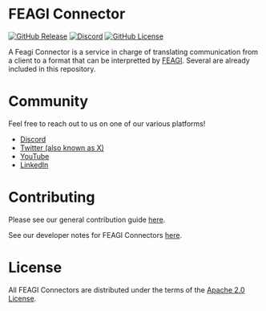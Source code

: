 # FEAGI Connector

[![GitHub Release](https://img.shields.io/github/v/release/feagi/feagi-connector)](https://github.com/feagi/feagi-connector/releases) [![Discord](https://img.shields.io/discord/1242546683791933480)](https://discord.gg/PTVC8fyGN8) [![GitHub License](https://img.shields.io/github/license/feagi/feagi-connector)](https://www.apache.org/licenses/LICENSE-2.0.txt)

A Feagi Connector is a service in charge of translating communication from a client to a format that can be interpretted by [FEAGI](https://github.com/feagi/feagi). Several are already included in this repository.

# Community
Feel free to reach out to us on one of our various platforms!
- [Discord](https://discord.gg/PTVC8fyGN8)
- [Twitter (also known as X)](https://x.com/neuraville)
- [YouTube](https://www.youtube.com/@Neuraville)
- [LinkedIn](https://www.linkedin.com/groups/12777894/)

# Contributing
Please see our general contribution guide [here](https://github.com/feagi/feagi/blob/staging/CONTRIBUTING.md).

See our developer notes for FEAGI Connectors [here](https://github.com/feagi/feagi-connector/blob/staging/docs/README.md).

# License
All FEAGI Connectors are distributed under the terms of the [Apache 2.0 License](https://www.apache.org/licenses/LICENSE-2.0.txt).
